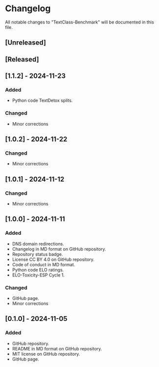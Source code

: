 # Changelog
All notable changes to "TextClass-Benchmark" will be documented in this file.

## [Unreleased]

## [Released]

## [1.1.2] - 2024-11-23
### Added
- Python code TextDetox splits.
### Changed
- Minor corrections

## [1.0.2] - 2024-11-22
### Changed
- Minor corrections

## [1.0.1] - 2024-11-12
### Changed
- Minor corrections

## [1.0.0] - 2024-11-11
### Added
- DNS domain redirections.
- Changelog in MD format on GitHub repository.
- Repository status badge.
- License CC BY 4.0 on GitHub repository.
- Code of conduct in MD format.
- Python code ELO ratings.
- ELO-Toxicity-ESP Cycle 1.
### Changed
- GitHub page.
- Minor corrections

## [0.1.0] - 2024-11-05
### Added
- GitHub repository.
- README in MD format on GitHub repository.
- MIT license on GitHub repository.
- GitHub page.
